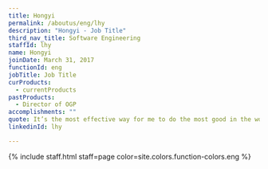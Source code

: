 ```yaml
---
title: Hongyi
permalink: /aboutus/eng/lhy
description: "Hongyi - Job Title"
third_nav_title: Software Engineering
staffId: lhy
name: Hongyi
joinDate: March 31, 2017
functionId: eng
jobTitle: Job Title
curProducts:
  - currentProducts
pastProducts:
  - Director of OGP
accomplishments: ""
quote: It’s the most effective way for me to do the most good in the world
linkedinId: lhy

---
```


{% include staff.html staff=page color=site.colors.function-colors.eng %}
